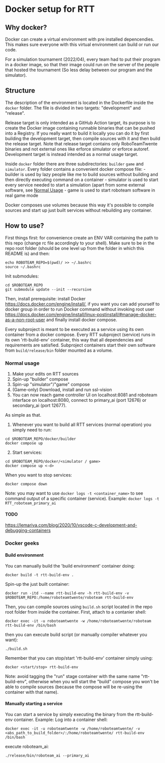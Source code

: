# Docker setup for RTT
## Why docker?
Docker can create a virtual environment with pre installed depencendies. This makes sure everyone with this virtual environment can build or run our code.

For a simulation tournament (2022/04), every team had to put their program in a docker image, so that their image could run on the server of the people that hosted the tournament (So less delay between our program and the simulator).

## Structure
The description of the environment is located in the Dockerfile inside the `docker` folder. The file is divided in two targets: "development" and "release".

Release target is only intended as a GitHub Action target, its purpose is to create the Docker image containing runnable binaries that can be pushed into a Registry. If you really want to build it locally you can do it by first building the development target, then compile sources with it and then build the release target. Note that release target contains only RoboTeamTwente binaries and not external ones like erforce simulator or erforce autoref.
Development target is instead intended as a normal usage target.

Inside `docker` folder there are three subdirectories: `builder` `game` and `simulator`.
Every folder contains a convenient docker compose file:
    - builder is used by lazy people like me to build sources without building and then directly executing command on a container
    - simulator is used to start every service needed to start a simulation (apart from some external software, see [Normal Usage](#normal-usage)
    - game is used to start roboteam software in real game mode

Docker composes use volumes because this way it's possible to compile sources and start up just built services without rebuilding any container.

## How to use?
First things first: for convenience create an ENV VAR containing the path to this repo (change rc file accordingly to your shell). Make sure to be in the repo root folder (should be one level up from the folder in which this README is) and then:
```
echo ROBOTEAM_REPO=$(pwd)/ >> ~/.bashrc
source ~/.bashrc
```

Init submodules:
```
cd $ROBOTEAM_REPO
git submodule update --init --recursive
```

Then, install prerequisite: install Docker https://docs.docker.com/engine/install/, if you want you can add yourself to docker group in order to run Docker command without invoking root user https://docs.docker.com/engine/install/linux-postinstall/#manage-docker-as-a-non-root-user and finally install docker compose.

Every subproject is meant to be executed as a service using its own container from a docker compose.
Every RTT subproject (service) runs in its own 'rtt-build-env' container, this way that all dependencies and requirements are satisfied. 
Subproject containers start their own software from `build/release/bin` folder mounted as a volume.

### Normal usage
1) Make your edits on RTT sources
2) Spin-up "builder" compose
3) Spin-up "simulator"/"game" compose
4) (Game-only) Download, install and run ssl-vision
5) You can now reach game controller UI on localhost:8081 and roboteam interface on localhost:8080, connect to primary_ai (port 12676) or secondary_ai (port 12677).

As simple as that.

1. Whenever you want to build all RTT services (normal operation) you simply need to run:
```
cd $ROBOTEAM_REPO/docker/builder
docker compose up
```
2. Start services:
```
cd $ROBOTEAM_REPO/docker/<simulator / game>
docker compose up <-d>
```
When you want to stop services:
```
docker compose down
```

Note: you may want to use `docker logs -t <container_name>` to see command output of a specific container (service).
Example: `docker logs -t RTT_roboteam_primary_ai`

#### TODO
https://lemariva.com/blog/2020/10/vscode-c-development-and-debugging-containers

### Docker geeks
#### Build environment
You can manually build the 'build environment' container doing:
```
docker build -t rtt-build-env .
```

Spin-up the just built container:
```
docker run -itd --name rtt-build-env -h rtt-build-env -v $ROBOTEAM_REPO:/home/roboteamtwente/roboteam rtt-build-env
```

Then, you can compile sources using `build.sh` script located in the repo root folder from inside the container.
First, attach to a contanier shell: 
```
docker exec -it -u roboteamtwente -w /home/roboteamtwente/roboteam rtt-build-env /bin/bash
```
then you can execute build script (or manually compiler whatever you want):
```
./build.sh
```

Remember that you can stop/start 'rtt-build-env' container simply using:
```
docker <start/stop> rtt-build-env
```

Note: avoid tagging the "run" stage container with the same name "rtt-build-env", otherwise when you will start the "build" compose you won't be able to compile sources (because the compose will be re-using the container with that name).
#### Manually starting a service
You can start a service by simply executing the binary from the rtt-build-env container.
Example:
Log into a container shell:
```
docker exec -it -u roboteamtwente -w /home/roboteamtwente/ -v <abs_path_to_build_folder>/:/home/roboteamtwente/ rtt-build-env /bin/bash
```
execute roboteam_ai:
```
./release/bin/roboteam_ai --primary_ai
```

